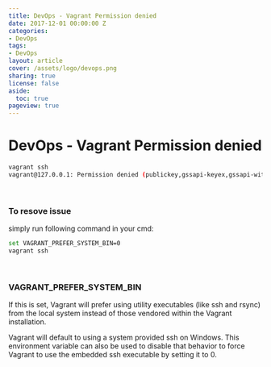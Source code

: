 ```yaml
---
title: DevOps - Vagrant Permission denied 
date: 2017-12-01 00:00:00 Z
categories:
- DevOps
tags:
- DevOps
layout: article
cover: /assets/logo/devops.png
sharing: true
license: false
aside:
  toc: true
pageview: true
---
```




DevOps - Vagrant Permission denied
======================
```bash
vagrant ssh
vagrant@127.0.0.1: Permission denied (publickey,gssapi-keyex,gssapi-with-mic).
```
<br/>

### To resove issue   
simply run following command in your cmd:

```bash
set VAGRANT_PREFER_SYSTEM_BIN=0
vagrant ssh
```
<br/>

### VAGRANT_PREFER_SYSTEM_BIN
If this is set, Vagrant will prefer using utility executables (like ssh and rsync) from the local system instead of those vendored within the Vagrant installation.

Vagrant will default to using a system provided ssh on Windows. This environment variable can also be used to disable that behavior to force Vagrant to use the embedded ssh executable by setting it to 0.